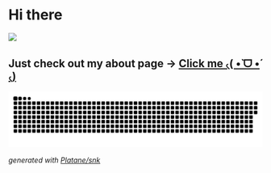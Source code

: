 # Hi there

![](https://komarev.com/ghpvc/?username=abukhi148)

## Just check out my about page &rarr; [Click me ৻( •̀ ᗜ •́ ৻)](https://abukhi148.github.io/about/)

<picture>
  <source media="(prefers-color-scheme: dark)" srcset="https://raw.githubusercontent.com/abukhi148/abukhi148/output/github-contribution-grid-snake-dark.svg">
  <source media="(prefers-color-scheme: light)" srcset="https://raw.githubusercontent.com/abukhi148/abukhi148/output/github-contribution-grid-snake.svg">
  <img alt="github contribution grid snake animation" src="https://raw.githubusercontent.com/abukhi148/abukhi148/output/github-contribution-grid-snake.svg">
</picture>

_generated with [Platane/snk](https://github.com/Platane/snk)_

